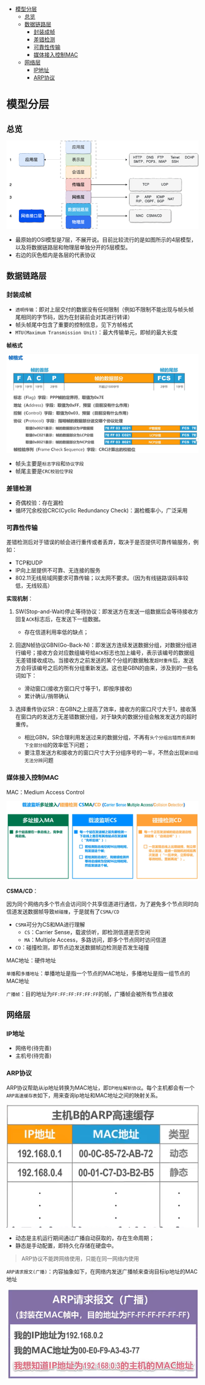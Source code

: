 - [模型分层](#模型分层)
  - [总览](#总览)
  - [数据链路层](#数据链路层)
    - [封装成帧](#封装成帧)
    - [差错检测](#差错检测)
    - [可靠性传输](#可靠性传输)
    - [媒体接入控制MAC](#媒体接入控制mac)
  - [网络层](#网络层)
    - [IP地址](#ip地址)
    - [ARP协议](#arp协议)

# 模型分层

## 总览

![20230418155142](https://raw.githubusercontent.com/PercivalYang/imgsSaving/main/imgs/20230418155142.png)

- 最原始的OSI模型是7层，不展开说。目前比较流行的是如图所示的4层模型，以及将数据链路层和物理层单独分开的5层模型。
- 右边的灰色框内是各层的代表协议

## 数据链路层

### 封装成帧

- `透明传输`：即对上层交付的数据没有任何限制（例如不限制不能出现与帧头帧尾相同的字节码，因为在封装前会对其进行转译）
- 帧头帧尾中包含了重要的控制信息，见下方帧格式
- `MTU(Maximum Transmission Unit)`：最大传输单元，即帧的最大长度

**帧格式**

![20230418145943](https://raw.githubusercontent.com/PercivalYang/imgsSaving/main/imgs/20230418145943.png)

- 帧头主要是`标志字段`和`协议字段`
- 帧尾主要是`CRC校验位字段`

### 差错检测

- 奇偶校验：存在漏检
- 循环冗余校验CRC(Cyclic Redundancy Check)：漏检概率小，广泛采用

### 可靠性传输

差错检测后对于错误的帧会进行重传或者丢弃，取决于是否提供可靠传输服务，例如：

- TCP和UDP
- IP向上层提供不可靠、无连接的服务
- 802.11无线局域网要求可靠传输；以太网不要求。（因为有线链路误码率较低，无线较高）

**实现机制**：

1. SW(Stop-and-Wait)停止等待协议：即发送方在发送一组数据后会等待接收方回复`ACK`标志后，在发送下一组数据。
   - 存在信道利用率低的缺点；

2. 回退N帧协议GBN(Go-Back-N)：即发送方连续发送数据分组，对数据分组进行编号；接收方会对应数组编号给`ACK`标志也加上编号，表示该编号的数据组无差错接收成功。当接收方之前发送的某个分组的数据触发`超时重传`后，发送方会将该编号之后的所有分组重新发送。这也是GBN的由来，涉及到的一些名词如下：
   - 滑动窗口(接收方窗口尺寸等于1，即按序接收)
   - 累计确认/捎带确认

3. 选择重传协议SR：在GBN之上提高了效率，接收方的窗口尺寸大于1，接收落在窗口内的发送方无差错数据分组，对于缺失的数据分组会触发发送方的超时重传。
   - 相比GBN，SR合理利用发送过来的数据分组，不再有`头个分组出错而丢弃剩下全部分组`的效率低下问题；
   - 要注意发送方和接收方的窗口尺寸大于分组序号的一半，不然会出现`新旧组无法分辨`问题

### 媒体接入控制MAC

MAC：Medium Access Control

![20230418151318](https://raw.githubusercontent.com/PercivalYang/imgsSaving/main/imgs/20230418151318.png)

**CSMA/CD**：

因为同个网络内多个节点会访问同个共享信道进行通信，为了避免多个节点同时向信道发送数据帧导致`帧碰撞`，于是就有了`CSMA/CD`

- `CSMA`可分为CS和MA进行理解
  - `CS`：Carrier Sense，载波侦听，即检测信道是否空闲
  - `MA`：Multiple Access，多路访问，即多个节点同时访问信道
- `CD`：碰撞检测，即节点边发送数据帧边检测是否发生碰撞

MAC地址：硬件地址

`单播`和`多播地址`：单播地址是指一个节点的MAC地址，多播地址是指一组节点的MAC地址

`广播帧`：目的地址为`FF:FF:FF:FF:FF:FF`的帧，广播帧会被所有节点接收

## 网络层

### IP地址

- 网络号(待完善)
- 主机号(待完善)

### ARP协议

ARP协议帮助从ip地址转换为MAC地址，即`IP地址解析协议`。每个主机都会有一个`ARP高速缓存表`如下，用来查询ip地址和MAC地址之间的映射关系。

![20230418154344](https://raw.githubusercontent.com/PercivalYang/imgsSaving/main/imgs/20230418154344.png)

- 动态是主机运行期间通过广播自动获取的，存在生命周期；
- 静态是手动配置，即持久化存储在硬盘中。

> ARP协议不能跨网络使用，只能在同一网络内使用

`ARP请求报文(广播)`：内容抽象如下，在网络内发送广播帧来查询目标ip地址的MAC地址

![20230418154123](https://raw.githubusercontent.com/PercivalYang/imgsSaving/main/imgs/20230418154123.png)
